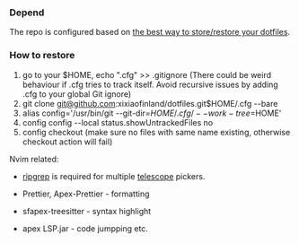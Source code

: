 ### Depend

The repo is configured based on [the best way to store/restore your dotfiles](https://www.atlassian.com/git/tutorials/dotfiles).

### How to restore

1. go to your $HOME, echo ".cfg" >> .gitignore (There could be weird behaviour if .cfg tries to track itself. Avoid recursive issues by adding .cfg to your global Git ignore)
2. git clone git@github.com:xixiaofinland/dotfiles.git$HOME/.cfg --bare
3. alias config='/usr/bin/git --git-dir=$HOME/.cfg/  --work-tree=$HOME'
4. config config --local status.showUntrackedFiles no
5. config checkout (make sure no files with same name existing, otherwise checkout action will fail)


Nvim related:

- [ripgrep](https://github.com/BurntSushi/ripgrep#installation) is required for multiple [telescope](https://github.com/nvim-telescope/telescope.nvim#suggested-dependencies) pickers.

- Prettier, Apex-Prettier - formatting

- sfapex-treesitter - syntax highlight

- apex LSP.jar - code jumpping etc.
